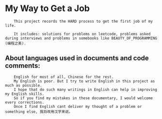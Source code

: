 My Way to Get a Job
====================

		This project records the HARD process to get the first job of my life.

		It includes: solutions for problems on leetcode, problems asked during interviews and problems in somebooks like BEAUTY_OF_PROGRAMMING (编程之美).

About languages used in documents and code comments:
-----------------------------------------------------------
		English for most of all, Chinese for the rest.
		My English is poor. But I try to write English in this project as much as possible.
		I hope that do such many writings in English can help in improving my English skills.
		So if you find my mistakes in these documentary, I would welcome every corrections.
		Once I find English cant deliver my thought of a problem or something else, 我将改用汉字来说。



